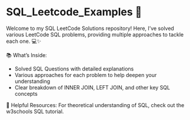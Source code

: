 # SQL_Leetcode_Examples 🚀
Welcome to my SQL LeetCode Solutions repository! Here, I’ve solved various LeetCode SQL problems, providing multiple approaches to tackle each one. 💻✨

📚 What’s Inside:
- Solved SQL Questions with detailed explanations
- Various approaches for each problem to help deepen your understanding
- Clear breakdown of INNER JOIN, LEFT JOIN, and other key SQL concepts

🔗 Helpful Resources:
For theoretical understanding of SQL, check out the w3schools SQL tutorial.

